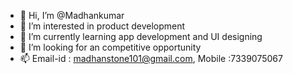 - 👋 Hi, I’m @Madhankumar
- 👀 I’m interested in product development
- 🌱 I’m currently learning app development and UI designing
- 💞️ I’m looking for an competitive opportunity
- 📫 Email-id : madhanstone101@gmail.com, Mobile :7339075067

<!---
Madhancold/Madhancold is a ✨ special ✨ repository because its `README.md` (this file) appears on your GitHub profile.
You can click the Preview link to take a look at your changes.
--->
